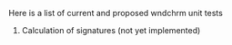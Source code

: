 Here is a list of current and proposed wndchrm unit tests
  1. Calculation of signatures (not yet implemented)